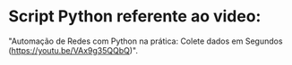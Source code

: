 # Script Python referente ao video:
  "Automação de Redes com Python na prática: Colete dados em Segundos (https://youtu.be/VAx9g35QQbQ)".


